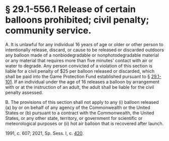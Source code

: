 # § 29.1-556.1 Release of certain balloons prohibited; civil penalty; community service.

<p>A. It is unlawful for any individual 16 years of age or older or other person to intentionally release, discard, or cause to be released or discarded outdoors any balloon made of a nonbiodegradable or nonphotodegradable material or any material that requires more than five minutes' contact with air or water to degrade. Any person convicted of a violation of this section is liable for a civil penalty of $25 per balloon released or discarded, which shall be paid into the Game Protection Fund established pursuant to § <a href='/vacode/29.1-101/'>29.1-101</a>. If an individual under the age of 16 releases a balloon by arrangement with or at the instruction of an adult, the adult shall be liable for the civil penalty assessed.</p><p>B. The provisions of this section shall not apply to any (i) balloon released (a) by or on behalf of any agency of the Commonwealth or the United States or (b) pursuant to a contract with the Commonwealth, the United States, or any other state, territory, or government for scientific or meteorological purposes or (ii) hot air balloon that is recovered after launch.</p><p>1991, c. 607; 2021, Sp. Sess. I, c. <a href='http://lis.virginia.gov/cgi-bin/legp604.exe?212+ful+CHAP0420'>420</a>.</p>